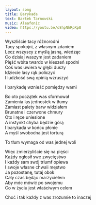 ```yaml
---
layout: song
title: Barykada
text: Bartek Tarnowski
music: Aleafonic
video: https://youtu.be/o8hpNhRpXp8
---
```


Wyszliście tacy różnorodni  
Tacy spokojni, z własnym zdaniem  
Lecz wszyscy z myślą jasną, wiedząc  
Co dzisiaj waszym jest zadaniem  
Pięść wbita twardo w kieszeń spodni  
Coś was uwiera w głębi duszy  
Idziecie lasy rąk policzyć   
I ludzkość swą opinią wzruszyć  

<div class="song-hr"></div>

I barykadę wznieść pomiędzy wami  

<div class="song-hr"></div>

Bo oto początek was sformował  
Zamienia las jednostek w tłumy  
Zamiast palety barw widziałem  
Brunatne i czerwone chmury  
Oto i ręce uniesione  
A instynkt chyba będzie górą  
I barykada w końcu płonie  
A myśl swobodna jest torturą  

<div class="song-hr"></div>

To tłum wymaga od was jednej woli  

<div class="song-hr"></div>

Więc zmierzyliście się na pięści  
Każdy ogłosił swe zwycięstwo  
I każdy sam swój triumf opiewa  
I swoje własne chwali męstwo  
Ja pozostanę, tutaj obok  
Cały czas będąc marzycielem  
Aby móc mówić po swojemu  
Co w życiu jest właściwym celem  

<div class="song-hr"></div>

Choć i tak każdy z was zrozumie to inaczej  